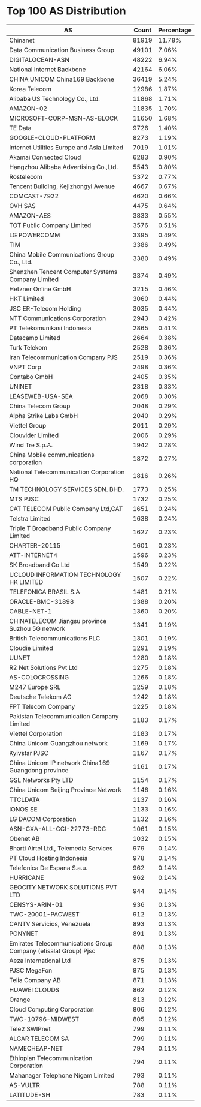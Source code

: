 # Top 100 AS Distribution
| AS | Count | Percentage |
|----|----|----|
| Chinanet | 81919 | 11.78% |
| Data Communication Business Group | 49101 | 7.06% |
| DIGITALOCEAN-ASN | 48222 | 6.94% |
| National Internet Backbone | 42164 | 6.06% |
| CHINA UNICOM China169 Backbone | 36419 | 5.24% |
| Korea Telecom | 12986 | 1.87% |
| Alibaba US Technology Co., Ltd. | 11868 | 1.71% |
| AMAZON-02 | 11835 | 1.70% |
| MICROSOFT-CORP-MSN-AS-BLOCK | 11650 | 1.68% |
| TE Data | 9726 | 1.40% |
| GOOGLE-CLOUD-PLATFORM | 8273 | 1.19% |
| Internet Utilities Europe and Asia Limited | 7019 | 1.01% |
| Akamai Connected Cloud | 6283 | 0.90% |
| Hangzhou Alibaba Advertising Co.,Ltd. | 5543 | 0.80% |
| Rostelecom | 5372 | 0.77% |
| Tencent Building, Kejizhongyi Avenue | 4667 | 0.67% |
| COMCAST-7922 | 4620 | 0.66% |
| OVH SAS | 4475 | 0.64% |
| AMAZON-AES | 3833 | 0.55% |
| TOT Public Company Limited | 3576 | 0.51% |
| LG POWERCOMM | 3395 | 0.49% |
| TIM | 3386 | 0.49% |
| China Mobile Communications Group Co., Ltd. | 3380 | 0.49% |
| Shenzhen Tencent Computer Systems Company Limited | 3374 | 0.49% |
| Hetzner Online GmbH | 3215 | 0.46% |
| HKT Limited | 3060 | 0.44% |
| JSC ER-Telecom Holding | 3035 | 0.44% |
| NTT Communications Corporation | 2943 | 0.42% |
| PT Telekomunikasi Indonesia | 2865 | 0.41% |
| Datacamp Limited | 2664 | 0.38% |
| Turk Telekom | 2528 | 0.36% |
| Iran Telecommunication Company PJS | 2519 | 0.36% |
| VNPT Corp | 2498 | 0.36% |
| Contabo GmbH | 2405 | 0.35% |
| UNINET | 2318 | 0.33% |
| LEASEWEB-USA-SEA | 2068 | 0.30% |
| China Telecom Group | 2048 | 0.29% |
| Alpha Strike Labs GmbH | 2040 | 0.29% |
| Viettel Group | 2011 | 0.29% |
| Clouvider Limited | 2006 | 0.29% |
| Wind Tre S.p.A. | 1942 | 0.28% |
| China Mobile communications corporation | 1872 | 0.27% |
| National Telecommunication Corporation HQ | 1816 | 0.26% |
| TM TECHNOLOGY SERVICES SDN. BHD. | 1773 | 0.25% |
| MTS PJSC | 1732 | 0.25% |
| CAT TELECOM Public Company Ltd,CAT | 1651 | 0.24% |
| Telstra Limited | 1638 | 0.24% |
| Triple T Broadband Public Company Limited | 1627 | 0.23% |
| CHARTER-20115 | 1601 | 0.23% |
| ATT-INTERNET4 | 1596 | 0.23% |
| SK Broadband Co Ltd | 1549 | 0.22% |
| UCLOUD INFORMATION TECHNOLOGY HK LIMITED | 1507 | 0.22% |
| TELEFONICA BRASIL S.A | 1481 | 0.21% |
| ORACLE-BMC-31898 | 1388 | 0.20% |
| CABLE-NET-1 | 1360 | 0.20% |
| CHINATELECOM Jiangsu province Suzhou 5G network | 1341 | 0.19% |
| British Telecommunications PLC | 1301 | 0.19% |
| Cloudie Limited | 1291 | 0.19% |
| UUNET | 1280 | 0.18% |
| R2 Net Solutions Pvt Ltd | 1275 | 0.18% |
| AS-COLOCROSSING | 1266 | 0.18% |
| M247 Europe SRL | 1259 | 0.18% |
| Deutsche Telekom AG | 1242 | 0.18% |
| FPT Telecom Company | 1225 | 0.18% |
| Pakistan Telecommunication Company Limited | 1183 | 0.17% |
| Viettel Corporation | 1183 | 0.17% |
| China Unicom Guangzhou network | 1169 | 0.17% |
| Kyivstar PJSC | 1167 | 0.17% |
| China Unicom IP network China169 Guangdong province | 1161 | 0.17% |
| GSL Networks Pty LTD | 1154 | 0.17% |
| China Unicom Beijing Province Network | 1146 | 0.16% |
| TTCLDATA | 1137 | 0.16% |
| IONOS SE | 1133 | 0.16% |
| LG DACOM Corporation | 1132 | 0.16% |
| ASN-CXA-ALL-CCI-22773-RDC | 1061 | 0.15% |
| Obenet AB | 1032 | 0.15% |
| Bharti Airtel Ltd., Telemedia Services | 979 | 0.14% |
| PT Cloud Hosting Indonesia | 978 | 0.14% |
| Telefonica De Espana S.a.u. | 962 | 0.14% |
| HURRICANE | 962 | 0.14% |
| GEOCITY NETWORK SOLUTIONS PVT LTD | 944 | 0.14% |
| CENSYS-ARIN-01 | 936 | 0.13% |
| TWC-20001-PACWEST | 912 | 0.13% |
| CANTV Servicios, Venezuela | 893 | 0.13% |
| PONYNET | 891 | 0.13% |
| Emirates Telecommunications Group Company (etisalat Group) Pjsc | 888 | 0.13% |
| Aeza International Ltd | 875 | 0.13% |
| PJSC MegaFon | 875 | 0.13% |
| Telia Company AB | 871 | 0.13% |
| HUAWEI CLOUDS | 862 | 0.12% |
| Orange | 813 | 0.12% |
| Cloud Computing Corporation | 806 | 0.12% |
| TWC-10796-MIDWEST | 805 | 0.12% |
| Tele2 SWIPnet | 799 | 0.11% |
| ALGAR TELECOM SA | 799 | 0.11% |
| NAMECHEAP-NET | 794 | 0.11% |
| Ethiopian Telecommunication Corporation | 794 | 0.11% |
| Mahanagar Telephone Nigam Limited | 793 | 0.11% |
| AS-VULTR | 788 | 0.11% |
| LATITUDE-SH | 783 | 0.11% |
